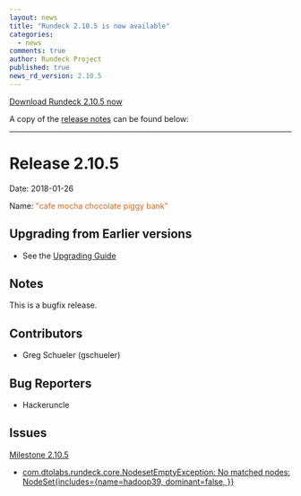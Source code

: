 ```yaml
---
layout: news
title: "Rundeck 2.10.5 is now available"
categories:
  - news
comments: true
author: Rundeck Project
published: true
news_rd_version: 2.10.5
---
```



[Download Rundeck 2.10.5 now](https://www.rundeck.com/download-page)


A copy of the [release notes](https://github.com/rundeck/rundeck/blob/v2.10.5/RELEASE.md) can be found below:

--------------------

Release 2.10.5
===========

Date: 2018-01-26

Name: <span style="color: Chocolate"><span class="glyphicon glyphicon-piggy-bank"></span> "cafe mocha chocolate piggy bank"</span>

## Upgrading from Earlier versions

* See the [Upgrading Guide](http://rundeck.org/docs/upgrading/index.html)

## Notes

This is a bugfix release.

## Contributors

* Greg Schueler (gschueler)

## Bug Reporters

* Hackeruncle

## Issues

[Milestone 2.10.5](https://github.com/rundeck/rundeck/milestone/69)

* [com.dtolabs.rundeck.core.NodesetEmptyException: No matched nodes: NodeSet{includes={name=hadoop39, dominant=false, }}](https://github.com/rundeck/rundeck/issues/2942)
